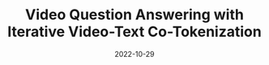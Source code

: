 ---
title: "Video Question Answering with Iterative Video-Text Co-Tokenization"
collection: publications
link: https://arxiv.org/abs/2208.00934
excerpt: 'Video question answering is a challenging task that requires understanding jointly the language input, the visual information in individual video frames, as well as the temporal information about the events occurring in the video. In this paper, we propose a novel multi-stream video encoder for video question answering that uses multiple video inputs and a new video-text iterative co-tokenization approach to answer a variety of questions related to videos. We experimentally evaluate the model on several datasets, such as MSRVTT-QA, MSVD-QA, IVQA, outperforming the previous state-of-the-art by large margins. Simultaneously, our model requires only 67 GFLOPs, producing a highly efficient video question answering model.'
date: 2022-10-29
venue: 'European Conference on Computer Vision (ECCV)'
citation: 'AJ Piergiovanni, <b>Kairo Morton</b>, Weicheng Kuo, Michael
Ryoo, and Anelia Angelova. Video question answering with
iterative video-text co-tokenization. ECCV, 2022.'
---